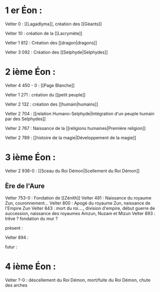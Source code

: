 # 1 er Éon : 
Velter  0 : [[Lagadlyma]], création des [[Géants]]

Velter 10 : création de la [[Lacrymète]]

 Velter 1  812 : Création des [[dragon|dragons]]

Velter 3 092 : Création des  [[Selphyde|Selphydes]] 


# 2 ième Éon :
Velter 4 450 - 0 : [[Page Blanche]]  

Velter 1 271 : création du [[petit peuple]]  

Velter 2 132 : création des [[humain|humains]]

Velter 2 704 : [[relation Humano-Selphyde|Intégration d'un peuple humain par des Selphydes]] 

Velter 2 767 : Naissance de la  [[religions humaines|Première religion]] 

Velter 2 789 : [[histoire de la magie|Développement de la magie]]  

# 3 ième Éon :
Velter 2 936-0 : [[Sceau du Roi Démon|Scellement du Roi Démon]]

## Ère de l'Aure
Velter 753-0 : Fondation de [[Zénith]]
Velter 481 : Naissance du royaume Zun, couronnement...
Velter 800 : Apogé du royaume Zun, naissance de l'Empire Zun
Velter 843 : mort du roi...., division d'empire, début guerre de succession, naissance des royaumes Amzun, Nuzam et Mizun
Velter 893 : trêve ?  fondation du mur ? 


présent :

Velter 894 :

futur :
# 4 ième Éon :
Velter ?-0 : déscellement du Roi Démon, mort/fuite du Roi Démon, chute des arches 








